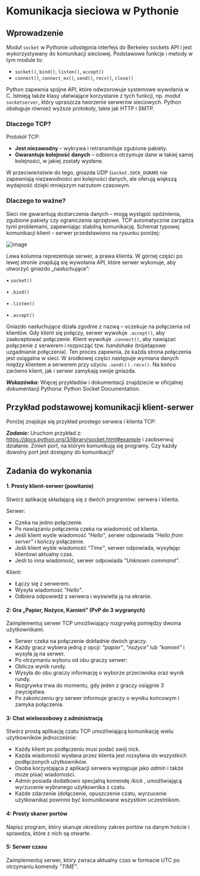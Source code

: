 # Komunikacja sieciowa w Pythonie

## Wprowadzenie

Moduł `socket` w Pythonie udostępnia interfejs do Berkeley sockets API i jest wykorzystywany do komunikacji sieciowej. Podstawowe funkcje i metody w tym module to:

- `socket()`, `bind()`, `listen()`, `accept()`
- `connect()`, `connect_ex()`, `send()`, `recv()`, `close()`

Python zapewnia spójne API, które odwzorowuje systemowe wywołania w C. Istnieją także klasy ułatwiające korzystanie z tych funkcji, np. moduł `socketserver`, który upraszcza tworzenie serwerów sieciowych. Python obsługuje również wyższe protokoły, takie jak HTTP i SMTP.

### Dlaczego TCP?

Protokół TCP:
- **Jest niezawodny** – wykrywa i retransmituje zgubione pakiety.
- **Gwarantuje kolejność danych** – odbiorca otrzymuje dane w takiej samej kolejności, w jakiej zostały wysłane.

W przeciwieństwie do tego, gniazda UDP (`socket.SOCK_DGRAM`) nie zapewniają niezawodności ani kolejności danych, ale oferują większą wydajność dzięki mniejszym narzutom czasowym.

### Dlaczego to ważne?

Sieci nie gwarantują dostarczenia danych – mogą wystąpić opóźnienia, zgubione pakiety czy ograniczenia sprzętowe. TCP automatycznie zarządza tymi problemami, zapewniając stabilną komunikację.
Schemat typowej komunikacji klient – serwer przedstawiono na rysunku poniżej:

![image](https://github.com/user-attachments/assets/fd1e54e2-56bd-4a1c-a7aa-298c3a56ad69)

Lewa kolumna reprezentuje serwer, a prawa klienta.
W górnej części po lewej stronie znajdują się wywołania API, które serwer wykonuje, aby utworzyć gniazdo „nasłuchujące”:

• `socket()`

• `.bind()`

• `.listen()`

• `.accept()`

Gniazdo nasłuchujące działa zgodnie z nazwą – oczekuje na połączenia od klientów. Gdy klient się połączy, serwer wywołuje `.accept()`, aby zaakceptować połączenie.
Klient wywołuje `.connect()`, aby nawiązać połączenie z serwerem i rozpocząć tzw. _handshake_ (trójetapowe uzgadnianie połączenia). Ten proces zapewnia, że każda strona połączenia jest osiągalna w sieci.
W środkowej części następuje wymiana danych między klientem a serwerem przy użyciu `.send()` i `.recv()`.
Na końcu zarówno klient, jak i serwer zamykają swoje gniazda.

_**Wskazówka:**_ Więcej przykładów i dokumentacji znajdziecie w oficjalnej dokumentacji Pythona: Python Socket Documentation.

## Przykład podstawowej komunikacji klient-serwer

Poniżej znajduje się przykład prostego serwera i klienta TCP:

_**Zadanie:**_ Uruchom przykład z: https://docs.python.org/3/library/socket.html#example i zaobserwuj działanie. Zmień port, na którym komunikują się programy. Czy każdy dowolny port jest
dostępny do komunikacji?

## Zadania do wykonania 

#### 1. Prosty klient-serwer (powitanie)
Stwórz aplikację składającą się z dwóch programów: serwera i klienta.

Serwer:
- Czeka na jedno połączenie.
- Po nawiązaniu połączenia czeka na wiadomość od klienta.
- Jeśli klient wyśle wiadomość _"Hello"_, serwer odpowiada _"Hello from server"_ i kończy połączenie.
- Jeśli klient wyśle wiadomość _"Time"_, serwer odpowiada, wysyłając klientowi aktualny czas.
- Jeśli to inna wiadomość, serwer odpowiada _"Unknown command"_.

Klient:
- Łączy się z serwerem.
- Wysyła wiadomość _"Hello"_.
- Odbiera odpowiedź z serwera i wyświetla ją na ekranie.

#### 2: Gra „Papier, Nożyce, Kamień” (PvP do 3 wygranych)
Zaimplementuj serwer TCP umożliwiający rozgrywkę pomiędzy dwoma użytkownikami.
- Serwer czeka na połączenie dokładnie dwóch graczy.
- Każdy gracz wybiera jedną z opcji: _"papier"_, _"nożyce"_ lub _"kamień"_ i wysyła ją na serwer.
- Po otrzymaniu wyboru od obu graczy serwer:
- Oblicza wynik rundy.
- Wysyła do obu graczy informację o wyborze przeciwnika oraz wynik rundy.
- Rozgrywka trwa do momentu, gdy jeden z graczy osiągnie 3 zwycięstwa.
- Po zakończeniu gry serwer informuje graczy o wyniku końcowym i zamyka połączenia.

#### 3: Chat wieloosobowy z administracją
Stwórz prostą aplikację czatu TCP umożliwiającą komunikację wielu użytkowników jednocześnie:
- Każdy klient po podłączeniu musi podać swój nick.
- Każda wiadomość wysłana przez klienta jest rozsyłana do wszystkich podłączonych użytkowników.
- Osoba korzystająca z aplikacji serwera występuje jako _admin_ i także może pisać wiadomości.
- Admin posiada dodatkowo specjalną komendę _/kick <nick>_, umożliwiającą wyrzucenie wybranego użytkownika z czatu.
- Każde zdarzenie (dołączenie, opuszczenie czatu, wyrzucenie użytkownika) powinno być komunikowane wszystkim uczestnikom.

#### 4: Prosty skaner portów
Napisz program, który skanuje określony zakres portów na danym hoście i sprawdza, które z nich są otwarte.

#### 5: Serwer czasu
Zaimplementuj serwer, który zwraca aktualny czas w formacie UTC po otrzymaniu komendy _"TIME"_.
